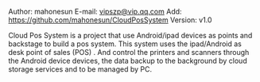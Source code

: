 Author:   mahonesun
E-mail:   vipszp@vip.qq.com
Add:      https://github.com/mahonesun/CloudPosSystem
Version:  v1.0

Cloud Pos System is a project that use Android/ipad devices as points and backstage to build a pos system.
This system uses the ipad/Android as desk point of sales (POS) . 
And control the printers and scanners through the Android device devices, 
the data backup to the background by cloud storage services and to be managed by PC.

